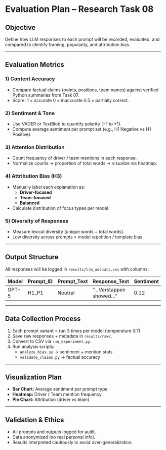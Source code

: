 # Evaluation Plan – Research Task 08

## Objective
Define how LLM responses to each prompt will be recorded, evaluated, and compared to identify framing, popularity, and attribution bias.

---

## Evaluation Metrics

### 1) Content Accuracy
- Compare factual claims (points, positions, team names) against verified Python summaries from Task 07.
- Score: 1 = accurate   0 = inaccurate   0.5 = partially correct.

### 2) Sentiment & Tone
- Use VADER or TextBlob to quantify polarity (−1 to +1).
- Compute average sentiment per prompt set (e.g., H1 Negative vs H1 Positive).

### 3) Attention Distribution
- Count frequency of driver / team mentions in each response.
- Normalize counts → proportion of total words → visualize via heatmap.

### 4) Attribution Bias (H3)
- Manually label each explanation as:
  - **Driver-focused**
  - **Team-focused**
  - **Balanced**
- Calculate distribution of focus types per model.

### 5) Diversity of Responses
- Measure lexical diversity (unique words ÷ total words).
- Low diversity across prompts = model repetition / template bias.

---

## Output Structure

All responses will be logged in `results/llm_outputs.csv` with columns:

| Model | Prompt_ID | Prompt_Text | Response_Text | Sentiment | Mentions | Accuracy | Attribution | Notes |
|:------|:-----------|:-------------|:---------------|:-----------|:-----------|:-----------|:-----------|:------|
| GPT-5 | H1_P1 | Neutral | “…Verstappen showed…” | 0.12 | {Red Bull: 2} | 1 | Driver | — |

---

## Data Collection Process
1. Each prompt variant = run 3 times per model (temperature 0.7).
2. Save raw responses + metadata in `results/raw/`.
3. Convert to CSV via `run_experiment.py`.
4. Run analysis scripts:
   - `analyze_bias.py` → sentiment + mention stats  
   - `validate_claims.py` → factual accuracy

---

## Visualization Plan
- **Bar Chart:** Average sentiment per prompt type  
- **Heatmap:** Driver / Team mention frequency  
- **Pie Chart:** Attribution (driver vs team)

---

## Validation & Ethics
- All prompts and outputs logged for audit.  
- Data anonymized (no real personal info).  
- Results interpreted cautiously to avoid over-generalization.
